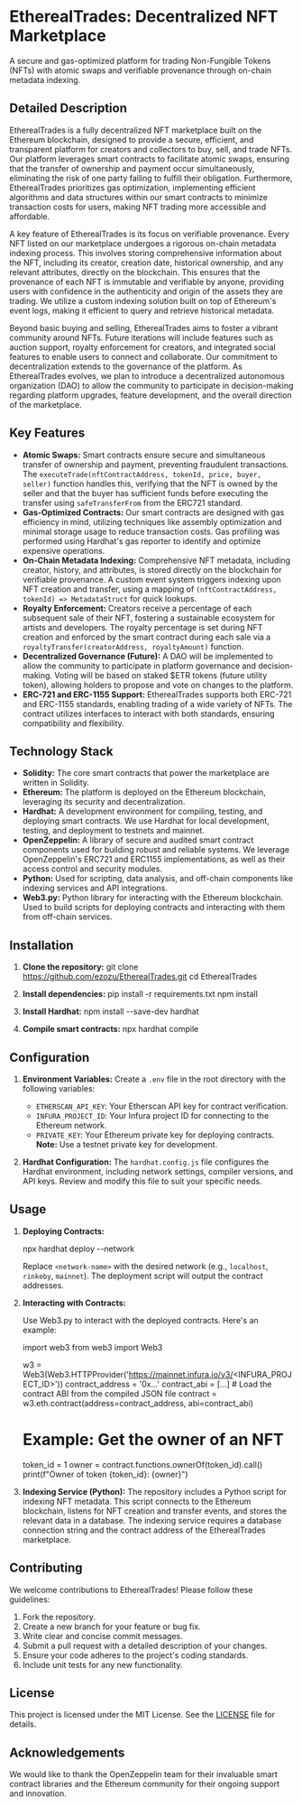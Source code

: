 # EtherealTrades: Decentralized NFT Marketplace

A secure and gas-optimized platform for trading Non-Fungible Tokens (NFTs) with atomic swaps and verifiable provenance through on-chain metadata indexing.

## Detailed Description

EtherealTrades is a fully decentralized NFT marketplace built on the Ethereum blockchain, designed to provide a secure, efficient, and transparent platform for creators and collectors to buy, sell, and trade NFTs. Our platform leverages smart contracts to facilitate atomic swaps, ensuring that the transfer of ownership and payment occur simultaneously, eliminating the risk of one party failing to fulfill their obligation. Furthermore, EtherealTrades prioritizes gas optimization, implementing efficient algorithms and data structures within our smart contracts to minimize transaction costs for users, making NFT trading more accessible and affordable.

A key feature of EtherealTrades is its focus on verifiable provenance. Every NFT listed on our marketplace undergoes a rigorous on-chain metadata indexing process. This involves storing comprehensive information about the NFT, including its creator, creation date, historical ownership, and any relevant attributes, directly on the blockchain. This ensures that the provenance of each NFT is immutable and verifiable by anyone, providing users with confidence in the authenticity and origin of the assets they are trading. We utilize a custom indexing solution built on top of Ethereum's event logs, making it efficient to query and retrieve historical metadata.

Beyond basic buying and selling, EtherealTrades aims to foster a vibrant community around NFTs. Future iterations will include features such as auction support, royalty enforcement for creators, and integrated social features to enable users to connect and collaborate. Our commitment to decentralization extends to the governance of the platform. As EtherealTrades evolves, we plan to introduce a decentralized autonomous organization (DAO) to allow the community to participate in decision-making regarding platform upgrades, feature development, and the overall direction of the marketplace.

## Key Features

*   **Atomic Swaps:** Smart contracts ensure secure and simultaneous transfer of ownership and payment, preventing fraudulent transactions. The `executeTrade(nftContractAddress, tokenId, price, buyer, seller)` function handles this, verifying that the NFT is owned by the seller and that the buyer has sufficient funds before executing the transfer using `safeTransferFrom` from the ERC721 standard.
*   **Gas-Optimized Contracts:** Our smart contracts are designed with gas efficiency in mind, utilizing techniques like assembly optimization and minimal storage usage to reduce transaction costs. Gas profiling was performed using Hardhat's gas reporter to identify and optimize expensive operations.
*   **On-Chain Metadata Indexing:** Comprehensive NFT metadata, including creator, history, and attributes, is stored directly on the blockchain for verifiable provenance. A custom event system triggers indexing upon NFT creation and transfer, using a mapping of `(nftContractAddress, tokenId) => MetadataStruct` for quick lookups.
*   **Royalty Enforcement:** Creators receive a percentage of each subsequent sale of their NFT, fostering a sustainable ecosystem for artists and developers. The royalty percentage is set during NFT creation and enforced by the smart contract during each sale via a `royaltyTransfer(creatorAddress, royaltyAmount)` function.
*   **Decentralized Governance (Future):** A DAO will be implemented to allow the community to participate in platform governance and decision-making. Voting will be based on staked $ETR tokens (future utility token), allowing holders to propose and vote on changes to the platform.
*   **ERC-721 and ERC-1155 Support:** EtherealTrades supports both ERC-721 and ERC-1155 standards, enabling trading of a wide variety of NFTs. The contract utilizes interfaces to interact with both standards, ensuring compatibility and flexibility.

## Technology Stack

*   **Solidity:** The core smart contracts that power the marketplace are written in Solidity.
*   **Ethereum:** The platform is deployed on the Ethereum blockchain, leveraging its security and decentralization.
*   **Hardhat:** A development environment for compiling, testing, and deploying smart contracts. We use Hardhat for local development, testing, and deployment to testnets and mainnet.
*   **OpenZeppelin:** A library of secure and audited smart contract components used for building robust and reliable systems. We leverage OpenZeppelin's ERC721 and ERC1155 implementations, as well as their access control and security modules.
*   **Python:** Used for scripting, data analysis, and off-chain components like indexing services and API integrations.
*   **Web3.py:** Python library for interacting with the Ethereum blockchain. Used to build scripts for deploying contracts and interacting with them from off-chain services.

## Installation

1.  **Clone the repository:**
    git clone https://github.com/ezozu/EtherealTrades.git
    cd EtherealTrades

2.  **Install dependencies:**
    pip install -r requirements.txt
    npm install

3.  **Install Hardhat:**
    npm install --save-dev hardhat

4.  **Compile smart contracts:**
    npx hardhat compile

## Configuration

1.  **Environment Variables:** Create a `.env` file in the root directory with the following variables:

    *   `ETHERSCAN_API_KEY`: Your Etherscan API key for contract verification.
    *   `INFURA_PROJECT_ID`: Your Infura project ID for connecting to the Ethereum network.
    *   `PRIVATE_KEY`: Your Ethereum private key for deploying contracts.  **Note:** Use a testnet private key for development.

2.  **Hardhat Configuration:** The `hardhat.config.js` file configures the Hardhat environment, including network settings, compiler versions, and API keys. Review and modify this file to suit your specific needs.

## Usage

1.  **Deploying Contracts:**

    npx hardhat deploy --network <network-name>

    Replace `<network-name>` with the desired network (e.g., `localhost`, `rinkeby`, `mainnet`). The deployment script will output the contract addresses.

2.  **Interacting with Contracts:**

    Use Web3.py to interact with the deployed contracts. Here's an example:

    import web3
    from web3 import Web3

    w3 = Web3(Web3.HTTPProvider('https://mainnet.infura.io/v3/<INFURA_PROJECT_ID>'))
    contract_address = '0x...'
    contract_abi = [...] # Load the contract ABI from the compiled JSON file
    contract = w3.eth.contract(address=contract_address, abi=contract_abi)

    # Example: Get the owner of an NFT
    token_id = 1
    owner = contract.functions.ownerOf(token_id).call()
    print(f"Owner of token {token_id}: {owner}")

3. **Indexing Service (Python):** The repository includes a Python script for indexing NFT metadata. This script connects to the Ethereum blockchain, listens for NFT creation and transfer events, and stores the relevant data in a database. The indexing service requires a database connection string and the contract address of the EtherealTrades marketplace.

## Contributing

We welcome contributions to EtherealTrades! Please follow these guidelines:

1.  Fork the repository.
2.  Create a new branch for your feature or bug fix.
3.  Write clear and concise commit messages.
4.  Submit a pull request with a detailed description of your changes.
5.  Ensure your code adheres to the project's coding standards.
6.  Include unit tests for any new functionality.

## License

This project is licensed under the MIT License. See the [LICENSE](https://github.com/ezozu/EtherealTrades/blob/main/LICENSE) file for details.

## Acknowledgements

We would like to thank the OpenZeppelin team for their invaluable smart contract libraries and the Ethereum community for their ongoing support and innovation.